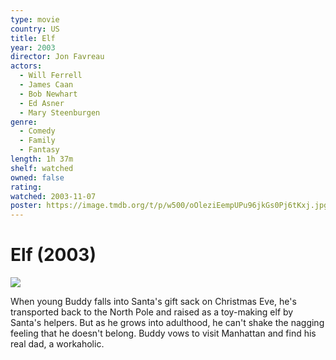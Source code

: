```yaml
---
type: movie
country: US
title: Elf
year: 2003
director: Jon Favreau
actors:
  - Will Ferrell
  - James Caan
  - Bob Newhart
  - Ed Asner
  - Mary Steenburgen
genre:
  - Comedy
  - Family
  - Fantasy
length: 1h 37m
shelf: watched
owned: false
rating:
watched: 2003-11-07
poster: https://image.tmdb.org/t/p/w500/oOleziEempUPu96jkGs0Pj6tKxj.jpg
---
```


# Elf (2003)

![](https://image.tmdb.org/t/p/w500/oOleziEempUPu96jkGs0Pj6tKxj.jpg)

When young Buddy falls into Santa's gift sack on Christmas Eve, he's transported back to the North Pole and raised as a toy-making elf by Santa's helpers. But as he grows into adulthood, he can't shake the nagging feeling that he doesn't belong. Buddy vows to visit Manhattan and find his real dad, a workaholic.